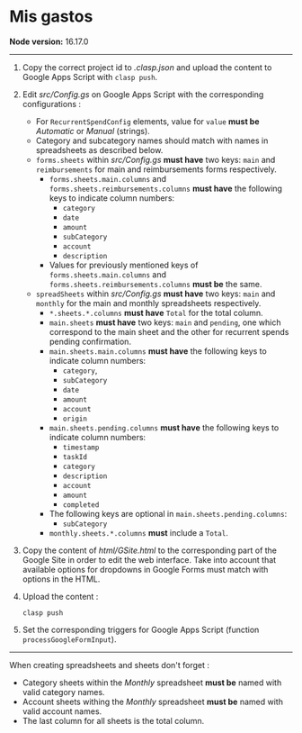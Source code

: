 # Mis gastos

**Node version:** 16.17.0

---

1. Copy the correct project id to *.clasp.json* and upload the content to Google Apps Script with `clasp push`.
2. Edit *src/Config.gs* on Google Apps Script with the corresponding configurations :
  
   - For `RecurrentSpendConfig` elements, value for `value` **must be** *Automatic* or *Manual* (strings).
   - Category and subcategory names should match with names in spreadsheets as described below.
   - `forms.sheets` within *src/Config.gs* **must have** two keys: `main` and `reimbursements` for main and reimbursements forms respectively.
     - `forms.sheets.main.columns` and `forms.sheets.reimbursements.columns` **must have** the following keys to indicate column numbers:
       - `category`
       - `date`
       - `amount`
       - `subCategory`
       - `account`
       - `description`
     - Values for previously mentioned keys of `forms.sheets.main.columns` and `forms.sheets.reimbursements.columns` **must be** the same.
   - `spreadSheets` within *src/Config.gs* **must have** two keys: `main` and `monthly` for the main and monthly spreadsheets respectively.
     - `*.sheets.*.columns` **must have** `Total` for the total column.
     - `main.sheets` **must have** two keys: `main` and `pending`, one which correspond to the main sheet and the other for recurrent spends pending confirmation.
     - `main.sheets.main.columns` **must have** the following keys to indicate column numbers:
       - `category`,
       - `subCategory`
       - `date`
       - `amount`
       - `account`
       - `origin`
     - `main.sheets.pending.columns` **must have** the following keys to indicate column numbers:
       - `timestamp`
       - `taskId`
       - `category`
       - `description`
       - `account`
       - `amount`
       - `completed`
     - The following keys are optional in `main.sheets.pending.columns`:
       - `subCategory`
     - `monthly.sheets.*.columns` **must** include a `Total`.
3. Copy the content of *html/GSite.html* to the corresponding part of the Google Site in order to edit the web interface. Take into account that available options for dropdowns in Google Forms must match with options in the HTML.
4. Upload the content :

   ```shell
   clasp push
   ```

5. Set the corresponding triggers for Google Apps Script (function `processGoogleFormInput`).

---

When creating spreadsheets and sheets don't forget :

- Category sheets within the *Monthly* spreadsheet **must be** named with valid category names.
- Account sheets withing the *Monthly* spreadsheet **must be** named with valid account names.
- The last column for all sheets is the total column.

